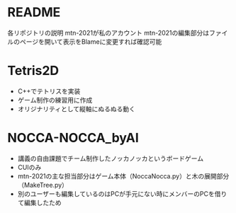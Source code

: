 # README 
各リポジトリの説明
mtn-2021が私のアカウント
mtn-2021の編集部分はファイルのページを開いて表示をBlameに変更すれば確認可能

# Tetris2D
* C++でテトリスを実装
* ゲーム制作の練習用に作成
* オリジナリティとして縦軸にぬるぬる動く

# NOCCA-NOCCA_byAI
* 講義の自由課題でチーム制作したノッカノッカというボードゲーム
* CUIのみ
* mtn-2021の主な担当部分はゲーム本体（NoccaNocca.py）と木の展開部分（MakeTree.py）
* 別のユーザーも編集しているのはPCが手元にない時にメンバーのPCを借りて編集したため
